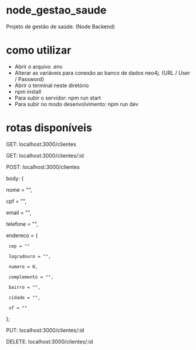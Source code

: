 # node_gestao_saude
Projeto de gestão de saúde. (Node Backend)

# como utilizar
- Abrir o arquivo .env
- Alterar as variáveis para conexão ao banco de dados neo4j. {URL / User / Password}
- Abrir o terminal neste diretório
- npm install
- Para subir o servidor: npm run start
- Para subir no modo desenvolvimento: npm run dev

# rotas disponíveis
GET: localhost:3000/clientes

GET: localhost:3000/clientes/:id

POST: localhost:3000/clientes 

 body: {
 
   nome = "",
   
   cpf = "",
   
   email = "",
   
   telefone = "",
   
   endereco = {
   
     cep = ""
     
     logradouro = "",
     
     numero = 0,
     
     complemento = "",
     
     bairro = "",
     
     cidade = "",
     
     uf = ""
     
   };
   
PUT: localhost:3000/clientes/:id

DELETE: localhost:3000/clientes/:id
